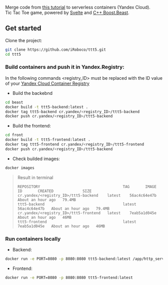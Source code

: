 Merge code from [this tutorial](https://habr.com/ru/post/460991/) to serverless containers (Yandex Cloud).  
Tic Tac Toe game, powered by [Svelte](https://github.com/sveltejs/svelte) and [C++ Boost.Beast](https://www.boost.org/doc/libs/1_83_0/libs/beast/doc/html/index.html).

## Get started

Clone the project:
```bash
git clone https://github.com/iRoboco/ttt5.git
cd ttt5
```
### Build containers and push it in Yandex.Registry:
In the following commands <registry_ID> must be replaced with the ID value of your [Yandex Cloud Container Registry](https://cloud.yandex.ru/docs/container-registry/)
* Build the backebnd
```bash
cd beast
docker build -t ttt5-backend:latest .
docker tag ttt5-backend cr.yandex/<registry_ID>/ttt5-backend
docker push cr.yandex/<registry_ID>/ttt5-backend
```
* Build the frontend:
```bash
cd front
docker build -t ttt5-frontend:latest .
docker tag ttt5-frontend cr.yandex/<registry_ID>/ttt5-frontend
docker push cr.yandex/<registry_ID>/ttt5-backend
```
* Check builded images:
```bash
docker images
```
>Result in terminal
>```
>REPOSITORY                                     TAG       IMAGE ID       CREATED             SIZE
>cr.yandex/<registry_ID>/ttt5-backend    latest    56ac4c64e47b   About an hour ago   79.4MB
>ttt5-backend                                   latest    56ac4c64e47b   About an hour ago   79.4MB
>cr.yandex/<registry_ID>/ttt5-frontend   latest    7eab5a1d045e   About an hour ago   46MB
>ttt5-frontend                                  latest    7eab5a1d045e   About an hour ago   46MB
>```

### Run containers locally

* Backend:
```bash
docker run -e PORT=8080 -p 8080:8080 ttt5-backend:latest /app/http_server_sync 0.0.0.0 ${PORT} /app
```

* Frontend:
```bash
docker run -e PORT=8080 -p 8080:8080 ttt5-frontend:latest
```